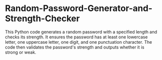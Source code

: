 # Random-Password-Generator-and-Strength-Checker
This Python code generates a random password with a specified length and checks its strength. It ensures the password has at least one lowercase letter, one uppercase letter, one digit, and one punctuation character. The code then validates the password's strength and outputs whether it is strong or weak.
